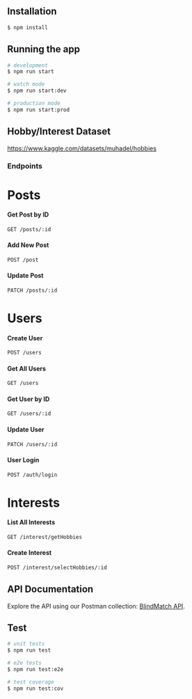 ## Installation

```bash
$ npm install
```

## Running the app

```bash
# development
$ npm run start

# watch mode
$ npm run start:dev

# production mode
$ npm run start:prod
```

## Hobby/Interest Dataset
https://www.kaggle.com/datasets/muhadel/hobbies

### Endpoints

# Posts

#### Get Post by ID
```bash
GET /posts/:id
```

#### Add New Post
```bash
POST /post
```

#### Update Post
```bash
PATCH /posts/:id
```
# Users
#### Create User
```bash
POST /users
```

#### Get All Users
```bash
GET /users
```

#### Get User by ID
```bash
GET /users/:id
```

#### Update User
```bash
PATCH /users/:id
```

#### User Login
```bash
POST /auth/login
```
# Interests

#### List All Interests
```bash
GET /interest/getHobbies
```

#### Create Interest
```bash
POST /interest/selectHobbies/:id
```
## API Documentation

Explore the API using our Postman collection: [BlindMatch API](https://blindmatch-team.postman.co/workspace/BlindMatch-Team-Workspace~57110133-c2b7-4dd3-8e08-e25da7532097/collection/31110816-ebe3adf4-9e76-4cda-b410-34b473e92b9e?action=share&creator=31110816).


## Test

```bash
# unit tests
$ npm run test

# e2e tests
$ npm run test:e2e

# test coverage
$ npm run test:cov
```
